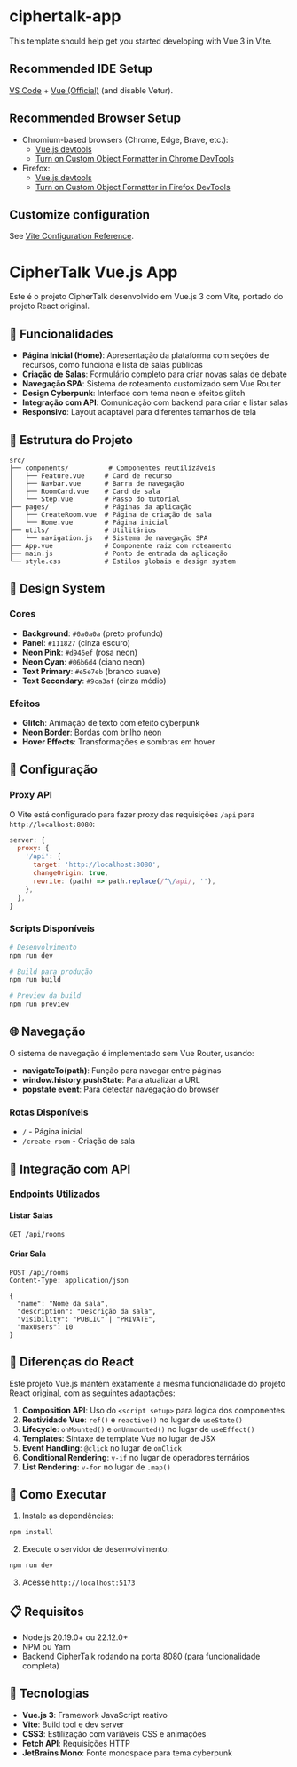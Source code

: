 # ciphertalk-app

This template should help get you started developing with Vue 3 in Vite.

## Recommended IDE Setup

[VS Code](https://code.visualstudio.com/) + [Vue (Official)](https://marketplace.visualstudio.com/items?itemName=Vue.volar) (and disable Vetur).

## Recommended Browser Setup

- Chromium-based browsers (Chrome, Edge, Brave, etc.):
  - [Vue.js devtools](https://chromewebstore.google.com/detail/vuejs-devtools/nhdogjmejiglipccpnnnanhbledajbpd) 
  - [Turn on Custom Object Formatter in Chrome DevTools](http://bit.ly/object-formatters)
- Firefox:
  - [Vue.js devtools](https://addons.mozilla.org/en-US/firefox/addon/vue-js-devtools/)
  - [Turn on Custom Object Formatter in Firefox DevTools](https://fxdx.dev/firefox-devtools-custom-object-formatters/)

## Customize configuration

See [Vite Configuration Reference](https://vite.dev/config/).

# CipherTalk Vue.js App

Este é o projeto CipherTalk desenvolvido em Vue.js 3 com Vite, portado do projeto React original.

## 🚀 Funcionalidades

- **Página Inicial (Home)**: Apresentação da plataforma com seções de recursos, como funciona e lista de salas públicas
- **Criação de Salas**: Formulário completo para criar novas salas de debate
- **Navegação SPA**: Sistema de roteamento customizado sem Vue Router
- **Design Cyberpunk**: Interface com tema neon e efeitos glitch
- **Integração com API**: Comunicação com backend para criar e listar salas
- **Responsivo**: Layout adaptável para diferentes tamanhos de tela

## 📁 Estrutura do Projeto

```
src/
├── components/          # Componentes reutilizáveis
│   ├── Feature.vue     # Card de recurso
│   ├── Navbar.vue      # Barra de navegação
│   ├── RoomCard.vue    # Card de sala
│   └── Step.vue        # Passo do tutorial
├── pages/              # Páginas da aplicação
│   ├── CreateRoom.vue  # Página de criação de sala
│   └── Home.vue        # Página inicial
├── utils/              # Utilitários
│   └── navigation.js   # Sistema de navegação SPA
├── App.vue             # Componente raiz com roteamento
├── main.js             # Ponto de entrada da aplicação
└── style.css           # Estilos globais e design system
```

## 🎨 Design System

### Cores
- **Background**: `#0a0a0a` (preto profundo)
- **Panel**: `#111827` (cinza escuro)
- **Neon Pink**: `#d946ef` (rosa neon)
- **Neon Cyan**: `#06b6d4` (ciano neon)
- **Text Primary**: `#e5e7eb` (branco suave)
- **Text Secondary**: `#9ca3af` (cinza médio)

### Efeitos
- **Glitch**: Animação de texto com efeito cyberpunk
- **Neon Border**: Bordas com brilho neon
- **Hover Effects**: Transformações e sombras em hover

## 🔧 Configuração

### Proxy API
O Vite está configurado para fazer proxy das requisições `/api` para `http://localhost:8080`:

```javascript
server: {
  proxy: {
    '/api': {
      target: 'http://localhost:8080',
      changeOrigin: true,
      rewrite: (path) => path.replace(/^\/api/, ''),
    },
  },
}
```

### Scripts Disponíveis

```bash
# Desenvolvimento
npm run dev

# Build para produção
npm run build

# Preview da build
npm run preview
```

## 🌐 Navegação

O sistema de navegação é implementado sem Vue Router, usando:

- **navigateTo(path)**: Função para navegar entre páginas
- **window.history.pushState**: Para atualizar a URL
- **popstate event**: Para detectar navegação do browser

### Rotas Disponíveis

- `/` - Página inicial
- `/create-room` - Criação de sala

## 📡 Integração com API

### Endpoints Utilizados

#### Listar Salas
```
GET /api/rooms
```

#### Criar Sala
```
POST /api/rooms
Content-Type: application/json

{
  "name": "Nome da sala",
  "description": "Descrição da sala",
  "visibility": "PUBLIC" | "PRIVATE",
  "maxUsers": 10
}
```

## 🎯 Diferenças do React

Este projeto Vue.js mantém exatamente a mesma funcionalidade do projeto React original, com as seguintes adaptações:

1. **Composition API**: Uso do `<script setup>` para lógica dos componentes
2. **Reatividade Vue**: `ref()` e `reactive()` no lugar de `useState()`
3. **Lifecycle**: `onMounted()` e `onUnmounted()` no lugar de `useEffect()`
4. **Templates**: Sintaxe de template Vue no lugar de JSX
5. **Event Handling**: `@click` no lugar de `onClick`
6. **Conditional Rendering**: `v-if` no lugar de operadores ternários
7. **List Rendering**: `v-for` no lugar de `.map()`

## 🚀 Como Executar

1. Instale as dependências:
```bash
npm install
```

2. Execute o servidor de desenvolvimento:
```bash
npm run dev
```

3. Acesse `http://localhost:5173`

## 📋 Requisitos

- Node.js 20.19.0+ ou 22.12.0+
- NPM ou Yarn
- Backend CipherTalk rodando na porta 8080 (para funcionalidade completa)

## 🎨 Tecnologias

- **Vue.js 3**: Framework JavaScript reativo
- **Vite**: Build tool e dev server
- **CSS3**: Estilização com variáveis CSS e animações
- **Fetch API**: Requisições HTTP
- **JetBrains Mono**: Fonte monospace para tema cyberpunk
